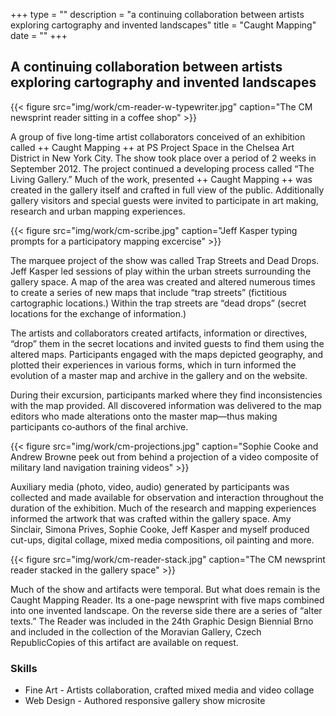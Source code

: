 +++
type = ""
description = "a continuing collaboration between artists exploring cartography and invented landscapes"
title = "Caught Mapping"
date = "" 
+++

## A continuing collaboration between artists exploring cartography and invented landscapes

{{< figure src="img/work/cm-reader-w-typewriter.jpg" caption="The CM newsprint reader sitting in a coffee shop" >}} 

<span class="dropcap">A</span> group of five long-time artist collaborators conceived of an exhibition called ++ Caught Mapping ++ at PS Project Space in the Chelsea Art District in New York City. The show took place over a period of 2 weeks in September 2012. The project continued a developing process called “The Living Gallery.” Much of the work, presented ++ Caught Mapping ++ was created in the gallery itself and crafted in full view of the public. Additionally gallery visitors and special guests were invited to participate in art making, research and urban mapping experiences.

{{< figure src="img/work/cm-scribe.jpg" caption="Jeff Kasper typing prompts for a participatory mapping excercise" >}} 

The marquee project of the show was called Trap Streets and Dead Drops. Jeff Kasper led sessions of play within the urban streets surrounding the gallery space. A map of the area was created and altered numerous times to create a series of new maps that include “trap streets” (fictitious cartographic locations.) Within the trap streets are “dead drops” (secret locations for the exchange of information.)

The artists and collaborators created artifacts, information or directives, “drop” them in the secret locations and invited guests to find them using the altered maps. Participants engaged with the maps depicted geography, and plotted their experiences in various forms, which in turn informed the evolution of a master map and archive in the gallery and on the website.

During their excursion, participants marked where they find inconsistencies with the map provided. All discovered information was delivered to the map editors who made alterations onto the master map—thus making participants co‐authors of the final archive.

{{< figure src="img/work/cm-projections.jpg" caption="Sophie Cooke and Andrew Browne peek out from behind a projection of a video composite of military land navigation training videos" >}} 

Auxiliary media (photo, video, audio) generated by participants was collected and made available for observation and interaction throughout the duration of the exhibition. Much of the research and mapping experiences informed the artwork that was crafted within the gallery space. Amy Sinclair, Simona Prives, Sophie Cooke, Jeff Kasper and myself produced cut-ups, digital collage, mixed media compositions, oil painting and more. 

{{< figure src="img/work/cm-reader-stack.jpg" caption="The CM newsprint reader stacked in the gallery space" >}} 

Much of the show and artifacts were temporal. But what does remain is the Caught Mapping Reader. Its a one-page newsprint with five maps combined into one invented landscape. On the reverse side there are a series of &ldquo;alter texts.&rdquo; The Reader was included in the 24th Graphic Design Biennial Brno and included in the collection of the Moravian Gallery, Czech RepublicCopies of this artifact are available on request. 

### Skills

* Fine Art - Artists collaboration, crafted mixed media and video collage
* Web Design - Authored responsive gallery show microsite